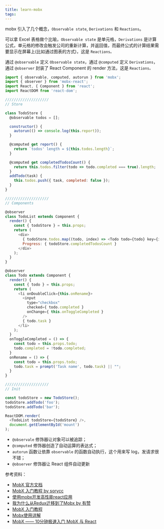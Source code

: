 ```yaml
---
title: learn-mobx
tags:
---
```


mobx 引入了几个概念，`Observable state`, `Derivations` 和 `Reactions`。

<!-- more -->

可以拿 Excel 表格做个比喻，`Observable state` 是单元格，`Derivations` 是计算公式，单元格的修改会触发公司的重新计算，并返回值，而最终公式的计算结果需要显示在屏幕上(比如通过图表的方式)，这是 `Reactions。`

通过 `@observable` 定义 `Observable state`，通过 `@computed` 定义 `Derivations`，通过 `@observer` 封装了 React Component 的 render 方法，这是 `Reactions。`

```js
import { observable, computed, autorun } from 'mobx';
import { observer } from 'mobx-react';
import React, { Component } from 'react';
import ReactDOM from 'react-dom';

////////////////////
// Store

class TodoStore {
  @observable todos = [];

  constructor() {
    autorun(() => console.log(this.report));
  }

  @computed get report() {
    return `todos' length = ${this.todos.length}`;
  }    

  @computed get completedTodosCount() {
    return this.todos.filter(todo => todo.completed === true).length;
  }
  addTodo(task) {
    this.todos.push({ task, completed: false });
  }
}

////////////////////
// Components

@observer
class TodoList extends Component {
  render() {
    const { todoStore } = this.props;
    return (
      <div>
        { todoStore.todos.map((todo, index) => <Todo todo={todo} key={index} />) }
        Progress: { todoStore.completedTodosCount }
      </div>
    );
  }
}

@observer
class Todo extends Component {
  render() {
    const { todo } = this.props;
    return (
      <li onDoubleClick={this.onRename}>
        <input
          type="checkbox"
          checked={ todo.completed }
          onChange={ this.onToggleCompleted }
        />
        { todo.task }
      </li>
    );
  }
  onToggleCompleted = () => {
    const todo = this.props.todo;
    todo.completed = !todo.completed;
  }
  onRename = () => {
    const todo = this.props.todo;
    todo.task = prompt('Task name', todo.task) || ""; 
  }
}

////////////////////
// Init

const todoStore = new TodoStore();
todoStore.addTodo('foo');
todoStore.addTodo('bar');

ReactDOM.render(
  <TodoList todoStore={todoStore} />,
  document.getElementById('mount')
);
```

* `@observale` 修饰器让对象可以被追踪；
* `@computed` 修饰器创造了自动运算的表达式；
* `autorun` 函数让依靠 `observable` 的函数自动执行，这个用来写 log，发请求很不错；
* `@observer` 修饰器让 React 组件自动更新

参考资料：

* [MobX 官方文档](http://cn.mobx.js.org/)
* [MobX 入门教程 by sorycc](https://github.com/sorrycc/blog/issues/2)
* [使用mobx开发高性能react应用](http://www.reactpeixun.com/reactganhuo/2017-02-20/271.html)
* [我为什么从Redux迁移到了Mobx by 有赞](https://segmentfault.com/a/1190000012209750)
* [MobX 入门教程](http://blog.csdn.net/yelin042/article/details/75264637)
* [Mobx使用详解](http://www.jianshu.com/p/505d9d9fe36a)
* [MobX —— 10分钟极速入门 MobX 与 React](http://eyehere.net/2016/mobx-getting-started/)